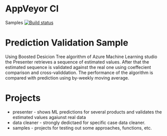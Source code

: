 # AppVeyor CI
Samples [![Build status](https://ci.appveyor.com/api/projects/status/ale8pblk4jrh3n3g/branch/master?svg=true)](https://ci.appveyor.com/project/xtrmstep/fourthhackday2017/branch/master)

# Prediction Validation Sample
Using Boosted Desicion Tree algorithm of Azure Machine Learning studio the Presenter retrieves a sequence of estimated values. After that the estimated sequence is validated against the real one using coeffecient comparison and cross-validdation. The performance of the algorithm is compared with prediction using by-weekly moving average.

# Projects
- presenter - shows ML predictions for several products and validates the estimated values agaiunst real data
- data cleaner - strongly dedictaed for specific case data cleaner.
- samples - projects for testing out some approaches, functions, etc. 
